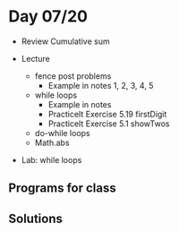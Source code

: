 # Day 07/20

+ Review Cumulative sum

+ Lecture
  - fence post problems
    - Example in notes 1, 2, 3, 4, 5
  - while loops
    - Example in notes
    - PracticeIt Exercise 5.19 firstDigit
    - PracticeIt Exercise 5.1 showTwos
  - do-while loops
  - Math.abs
+ Lab: while loops

## Programs for class


## Solutions
